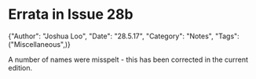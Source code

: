 # Errata in Issue 28b

{"Author": "Joshua Loo", "Date": "28.5.17", "Category": "Notes", "Tags": ("Miscellaneous",)}

A number of names were misspelt - this has been corrected in the current edition.
